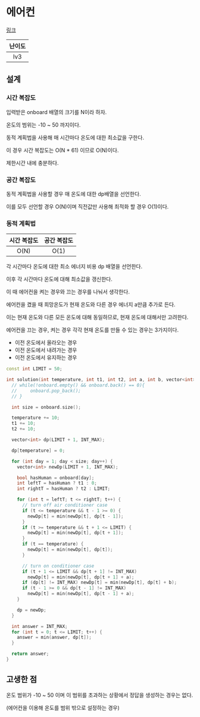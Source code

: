 # 에어컨

[링크](https://school.programmers.co.kr/learn/courses/30/lessons/214289)

| 난이도 |
| :----: |
|  lv3   |

## 설계

### 시간 복잡도

입력받은 onboard 배열의 크기를 N이라 하자.

온도의 범위는 -10 ~ 50 까지이다.

동적 계획법을 사용해 매 시간마다 온도에 대한 최소값을 구한다.

이 경우 시간 복잡도는 O(N \* 61) 이므로 O(N)이다.

제한시간 내에 충분하다.

### 공간 복잡도

동적 계획법을 사용할 경우 매 온도에 대한 dp배열을 선언한다.

이를 모두 선언할 경우 O(N)이며 직전값만 사용해 최적화 할 경우 O(1)이다.

### 동적 계획법

| 시간 복잡도 | 공간 복잡도 |
| :---------: | :---------: |
|    O(N)     |    O(1)     |

각 시간마다 온도에 대한 최소 에너지 비용 dp 배열을 선언한다.

이후 각 시간마다 온도에 대해 최소값을 갱신한다.

이 때 에어컨을 켜는 경우와 끄는 경우를 나눠서 생각한다.

에어컨을 켰을 때 희망온도가 현재 온도와 다른 경우 에너지 a만큼 추가로 든다.

이는 현재 온도와 다른 모든 온도에 대해 동일하므로, 현재 온도에 대해서만 고려한다.

에어컨을 끄는 경우, 켜는 경우 각각 현재 온도를 만들 수 있는 경우는 3가지이다.

- 이전 온도에서 올라오는 경우
- 이전 온도에서 내려가는 경우
- 이전 온도에서 유지하는 경우

```cpp
const int LIMIT = 50;

int solution(int temperature, int t1, int t2, int a, int b, vector<int> onboard) {
  // while(!onboard.empty() && onboard.back() == 0){
  //     onboard.pop_back();
  // }

  int size = onboard.size();

  temperature += 10;
  t1 += 10;
  t2 += 10;

  vector<int> dp(LIMIT + 1, INT_MAX);

  dp[temperature] = 0;

  for (int day = 1; day < size; day++) {
    vector<int> newDp(LIMIT + 1, INT_MAX);

    bool hasHuman = onboard[day];
    int leftT = hasHuman ? t1 : 0;
    int rightT = hasHuman ? t2 : LIMIT;

    for (int t = leftT; t <= rightT; t++) {
      // turn off air conditioner case
      if (t <= temperature && t - 1 >= 0) {
        newDp[t] = min(newDp[t], dp[t - 1]);
      }
      if (t >= temperature && t + 1 <= LIMIT) {
        newDp[t] = min(newDp[t], dp[t + 1]);
      }
      if (t == temperature) {
        newDp[t] = min(newDp[t], dp[t]);
      }

      // turn on conditioner case
      if (t + 1 <= LIMIT && dp[t + 1] != INT_MAX)
        newDp[t] = min(newDp[t], dp[t + 1] + a);
      if (dp[t] != INT_MAX) newDp[t] = min(newDp[t], dp[t] + b);
      if (t - 1 >= 0 && dp[t - 1] != INT_MAX)
        newDp[t] = min(newDp[t], dp[t - 1] + a);
    }

    dp = newDp;
  }

  int answer = INT_MAX;
  for (int t = 0; t <= LIMIT; t++) {
    answer = min(answer, dp[t]);
  }

  return answer;
}
```

## 고생한 점

온도 범위가 -10 ~ 50 이며 이 범위를 초과하는 상황에서 정답을 생성하는 경우는 없다.

(에어컨을 이용해 온도를 범위 밖으로 설정하는 경우)